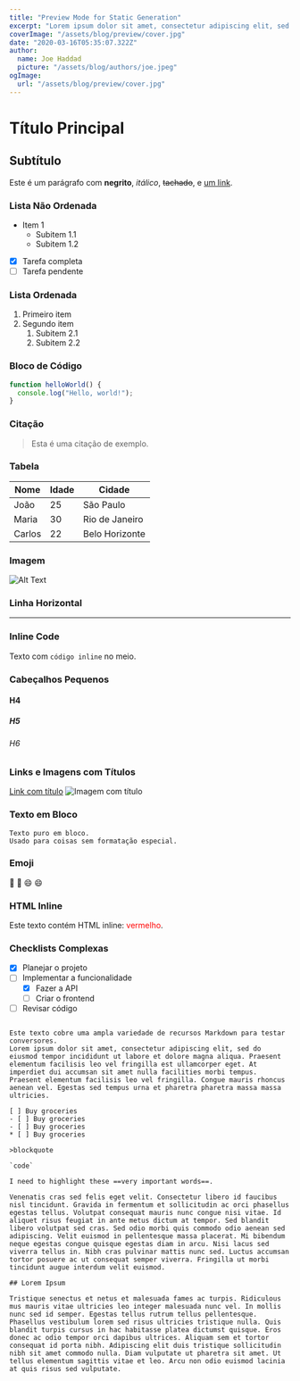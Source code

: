 ```yaml
---
title: "Preview Mode for Static Generation"
excerpt: "Lorem ipsum dolor sit amet, consectetur adipiscing elit, sed do eiusmod tempor incididunt ut labore et dolore magna aliqua. Praesent elementum facilisis leo vel fringilla est ullamcorper eget. At imperdiet dui accumsan sit amet nulla facilities morbi tempus."
coverImage: "/assets/blog/preview/cover.jpg"
date: "2020-03-16T05:35:07.322Z"
author:
  name: Joe Haddad
  picture: "/assets/blog/authors/joe.jpeg"
ogImage:
  url: "/assets/blog/preview/cover.jpg"
---
```



# Título Principal

## Subtítulo

Este é um parágrafo com **negrito**, *itálico*, ~~tachado~~, e [um link](https://example.com).

### Lista Não Ordenada

- Item 1
  - Subitem 1.1
  - Subitem 1.2
- [x] Tarefa completa
- [ ] Tarefa pendente

### Lista Ordenada

1. Primeiro item
2. Segundo item
   1. Subitem 2.1
   2. Subitem 2.2

### Bloco de Código

```javascript
function helloWorld() {
  console.log("Hello, world!");
}
```

### Citação

> Esta é uma citação de exemplo.

### Tabela

| Nome     | Idade | Cidade      |
|----------|-------|-------------|
| João     | 25    | São Paulo   |
| Maria    | 30    | Rio de Janeiro |
| Carlos   | 22    | Belo Horizonte |

### Imagem

![Alt Text](https://via.placeholder.com/150)

### Linha Horizontal

---

### Inline Code

Texto com `código inline` no meio.

### Cabeçalhos Pequenos

#### H4
##### H5
###### H6

### Links e Imagens com Títulos

[Link com título](https://example.com "Título do Link")
![Imagem com título](https://via.placeholder.com/150 "Título da Imagem")

### Texto em Bloco

```plaintext
Texto puro em bloco.
Usado para coisas sem formatação especial.
```

### Emoji

:rocket: 🚀 :smile: 😄

### HTML Inline

Este texto contém HTML inline: <span style="color: red;">vermelho</span>.

### Checklists Complexas

- [x] Planejar o projeto
- [ ] Implementar a funcionalidade
  - [x] Fazer a API
  - [ ] Criar o frontend
- [ ] Revisar código
```

Este texto cobre uma ampla variedade de recursos Markdown para testar conversores.
Lorem ipsum dolor sit amet, consectetur adipiscing elit, sed do eiusmod tempor incididunt ut labore et dolore magna aliqua. Praesent elementum facilisis leo vel fringilla est ullamcorper eget. At imperdiet dui accumsan sit amet nulla facilities morbi tempus. Praesent elementum facilisis leo vel fringilla. Congue mauris rhoncus aenean vel. Egestas sed tempus urna et pharetra pharetra massa massa ultricies.

[ ] Buy groceries
- [ ] Buy groceries
- [ ] Buy groceries
* [ ] Buy groceries

>blockquote

`code`

I need to highlight these ==very important words==.

Venenatis cras sed felis eget velit. Consectetur libero id faucibus nisl tincidunt. Gravida in fermentum et sollicitudin ac orci phasellus egestas tellus. Volutpat consequat mauris nunc congue nisi vitae. Id aliquet risus feugiat in ante metus dictum at tempor. Sed blandit libero volutpat sed cras. Sed odio morbi quis commodo odio aenean sed adipiscing. Velit euismod in pellentesque massa placerat. Mi bibendum neque egestas congue quisque egestas diam in arcu. Nisi lacus sed viverra tellus in. Nibh cras pulvinar mattis nunc sed. Luctus accumsan tortor posuere ac ut consequat semper viverra. Fringilla ut morbi tincidunt augue interdum velit euismod.

## Lorem Ipsum

Tristique senectus et netus et malesuada fames ac turpis. Ridiculous mus mauris vitae ultricies leo integer malesuada nunc vel. In mollis nunc sed id semper. Egestas tellus rutrum tellus pellentesque. Phasellus vestibulum lorem sed risus ultricies tristique nulla. Quis blandit turpis cursus in hac habitasse platea dictumst quisque. Eros donec ac odio tempor orci dapibus ultrices. Aliquam sem et tortor consequat id porta nibh. Adipiscing elit duis tristique sollicitudin nibh sit amet commodo nulla. Diam vulputate ut pharetra sit amet. Ut tellus elementum sagittis vitae et leo. Arcu non odio euismod lacinia at quis risus sed vulputate.

